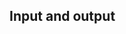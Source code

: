 
 Input and output
--------------------------------------------------------------------------------

